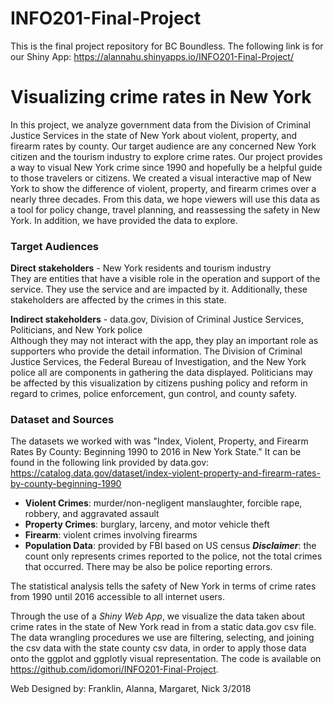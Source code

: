 # INFO201-Final-Project
This is the final project repository for BC Boundless. The following link is for our Shiny App: https://alannahu.shinyapps.io/INFO201-Final-Project/

# Visualizing crime rates in New York

In this project, we analyze government data from the Division of Criminal Justice Services in the state of New York about violent, property, and firearm rates by county. Our target audience are any concerned New York citizen and the tourism industry to explore crime rates. Our project provides a way to visual New York crime since 1990 and hopefully be a helpful guide to those travelers or citizens. We created a visual interactive map of New York to show the difference of violent, property, and firearm crimes over a nearly three decades. From this data, we hope viewers will use this data as a tool for policy change, travel planning, and reassessing the safety in New York. In addition, we have provided the data to explore.

### Target Audiences  
__Direct stakeholders__ - New York residents and tourism industry  
They are entities that have a visible role in the operation and support of the service. They use the service and are impacted by it. Additionally, these stakeholders are affected by the crimes in this state.

__Indirect stakeholders__ - data.gov, Division of Criminal Justice Services, Politicians, and New York police  
Although they may not interact with the app, they play an important role as supporters who provide the detail information. The Division of Criminal Justice Services, the Federal Bureau of Investigation, and the New York police all are components in gathering the data displayed. Politicians may be affected by this visualization by citizens pushing policy and reform in regard to crimes, police enforcement, gun control, and county safety.

### Dataset and Sources  
The datasets we worked with was "Index, Violent, Property, and Firearm Rates By County: Beginning 1990 to 2016 in New York State." It can be found in the following link provided by data.gov:
https://catalog.data.gov/dataset/index-violent-property-and-firearm-rates-by-county-beginning-1990

* __Violent Crimes__: murder/non-negligent manslaughter, forcible rape, robbery, and aggravated assault  
* __Property Crimes__: burglary, larceny, and motor vehicle theft  
* __Firearm__: violent crimes involving firearms  
* __Population Data__: provided by FBI based on US census
___Disclaimer___: the count only represents crimes reported to the police, not the total crimes that occurred. There may be also be police reporting errors.  

The statistical analysis tells the safety of New York in terms of crime rates from 1990 until 2016 accessible to all internet users.  

Through the use of a _Shiny Web App_, we visualize the data taken about crime rates in the state of New York read in from a static data.gov csv file. The data wrangling procedures we use are filtering, selecting, and joining the csv data with the state county csv data, in order to apply those data onto the ggplot and ggplotly visual representation.
The code is available on https://github.com/idomori/INFO201-Final-Project.  

Web Designed by: Franklin, Alanna, Margaret, Nick 3/2018
